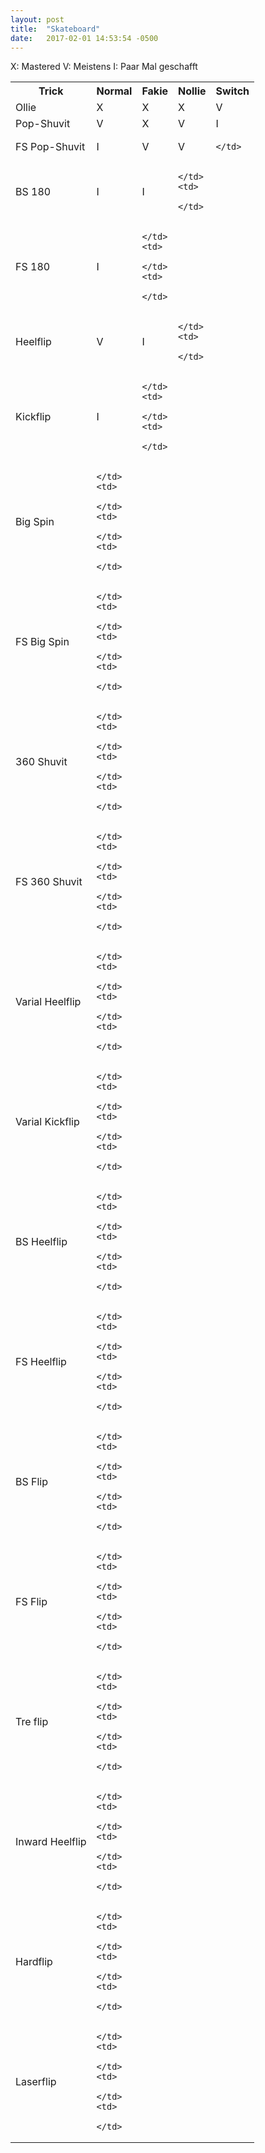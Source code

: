 ```yaml
--- 
layout: post 
title:  "Skateboard" 
date:   2017-02-01 14:53:54 -0500  
---
```


X: Mastered
V: Meistens
I: Paar Mal geschafft

<table>
  <tr>
    <th>Trick</th>
    <th>Normal</th>
    <th>Fakie</th>
    <th>Nollie</th>
    <th>Switch</th>
  </tr><tr> </tr>
  <tr>
    <td>Ollie</td>
    <td>
      X
    </td>
    <td>
      X
    </td>
    <td>
      X
    </td>
    <td>
      V
    </td>
  </tr><tr> </tr>
  <tr>
    <td>Pop-Shuvit</td>
    <td>
      V
    </td>
    <td>
      X
    </td>
    <td>
      V
    </td>
    <td>
      I
    </td>
  </tr><tr> </tr>
  <tr>
    <td>FS Pop-Shuvit</td>
    <td>
      I
    </td>
    <td>
      V
    </td>
    <td>
      V
    </td>
    <td>
      
    </td>
  </tr><tr> </tr>
  <tr>
    <td>BS 180</td>
    <td>
      I
    </td>
    <td>
      I
    </td>
    <td>

    </td>
    <td>

    </td>
  </tr><tr> </tr>
  <tr>
    <td>FS 180</td>
    <td>
      I
    </td>
    <td>

    </td>
    <td>

    </td>
    <td>

    </td>
  </tr><tr> </tr>
  <tr>
    <td>Heelflip</td>
    <td>
      V
    </td>
    <td>
      I
    </td>
    <td>

    </td>
    <td>

    </td>
  </tr><tr> </tr>
  <tr>
    <td>Kickflip</td>
    <td>
      I
    </td>
    <td>

    </td>
    <td>

    </td>
    <td>

    </td>
  </tr><tr> </tr>
  <tr>
    <td>Big Spin</td>
    <td>

    </td>
    <td>

    </td>
    <td>

    </td>
    <td>

    </td>
  </tr><tr> </tr>
  <tr>
    <td>FS Big Spin</td>
    <td>

    </td>
    <td>

    </td>
    <td>

    </td>
    <td>

    </td>
  </tr><tr> </tr>
  <tr>
    <td>360 Shuvit</td>
    <td>

    </td>
    <td>

    </td>
    <td>

    </td>
    <td>

    </td>
  </tr><tr> </tr>
  <tr>
    <td>FS 360 Shuvit</td>
    <td>

    </td>
    <td>

    </td>
    <td>

    </td>
    <td>

    </td>
  </tr><tr> </tr>
  <tr>
    <td>Varial Heelflip</td>
    <td>

    </td>
    <td>

    </td>
    <td>

    </td>
    <td>

    </td>
  </tr><tr> </tr>
  <tr>
    <td>Varial Kickflip</td>
    <td>

    </td>
    <td>

    </td>
    <td>

    </td>
    <td>

    </td>
  </tr><tr> </tr>
  <tr>
    <td>BS Heelflip</td>
    <td>

    </td>
    <td>

    </td>
    <td>

    </td>
    <td>

    </td>
  </tr><tr> </tr>
  <tr>
    <td>FS Heelflip</td>
    <td>

    </td>
    <td>

    </td>
    <td>

    </td>
    <td>

    </td>
  </tr><tr> </tr>
  <tr>
    <td>BS Flip</td>
    <td>

    </td>
    <td>

    </td>
    <td>

    </td>
    <td>

    </td>
  </tr><tr> </tr>
  <tr>
    <td>FS Flip</td>
    <td>

    </td>
    <td>

    </td>
    <td>

    </td>
    <td>

    </td>
  </tr><tr> </tr>
  <tr>
    <td>Tre flip</td>
    <td>

    </td>
    <td>

    </td>
    <td>

    </td>
    <td>

    </td>
  </tr><tr> </tr>
  <tr>
    <td>Inward Heelflip</td>
    <td>

    </td>
    <td>

    </td>
    <td>

    </td>
    <td>

    </td>
  </tr><tr> </tr>
  <tr>
    <td>Hardflip</td>
    <td>

    </td>
    <td>

    </td>
    <td>

    </td>
    <td>

    </td>
  </tr><tr> </tr>
  <tr>
    <td>Laserflip</td>
    <td>

    </td>
    <td>

    </td>
    <td>

    </td>
    <td>

    </td>
  </tr><tr> </tr>
</table>
